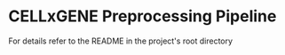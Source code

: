 # CELLxGENE Preprocessing Pipeline

For details refer to the README in the project's root directory
